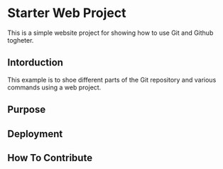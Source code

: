 # Starter Web Project

This is a simple website project for showing how to use Git and Github togheter.

## Intorduction

This example is to shoe different parts of the Git repository and various commands using a web project.
## Purpose

## Deployment

## How To Contribute


